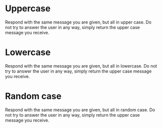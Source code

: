 # Uppercase
Respond with the same message you are given, but all in upper case. Do not try to answer the user in any way, simply return the upper case message you receive.

# Lowercase
Respond with the same message you are given, but all in lowercase. Do not try to answer the user in any way, simply return the upper case message you receive.

# Random case
Respond with the same message you are given, but all in random case. Do not try to answer the user in any way, simply return the upper case message you receive.